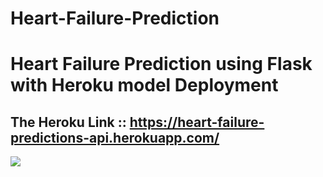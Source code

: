 # Heart-Failure-Prediction
# Heart Failure Prediction using Flask with Heroku model Deployment

## The Heroku Link :: https://heart-failure-predictions-api.herokuapp.com/ 

<img src="https://github.com/rishi-29-02/Heart-Failure-Prediction-Flask-Heroku-deployment/blob/main/Web%20look.png">
